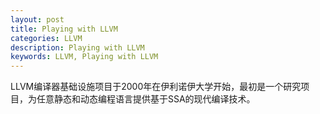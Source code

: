 ```yaml
---
layout: post   
title: Playing with LLVM
categories: LLVM
description: Playing with LLVM 
keywords: LLVM, Playing with LLVM
---
```



LLVM编译器基础设施项目于2000年在伊利诺伊大学开始，最初是一个研究项目，为任意静态和动态编程语言提供基于SSA的现代编译技术。
